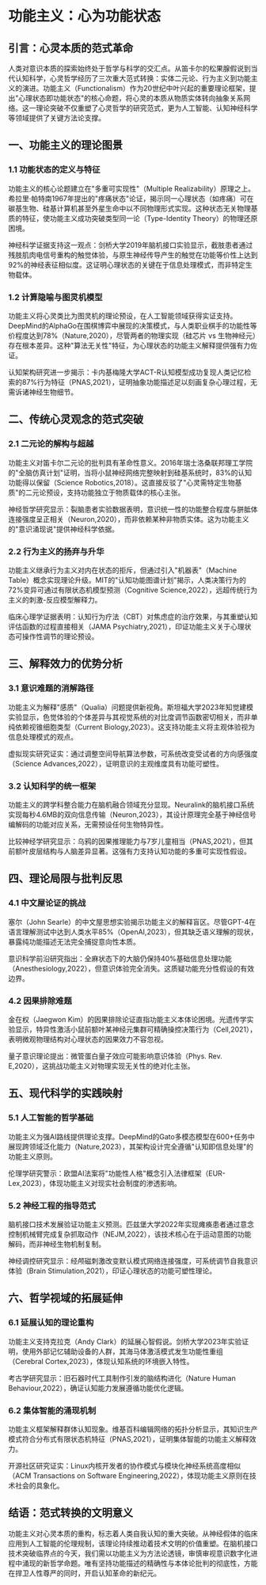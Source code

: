 # 功能主义：心为功能状态 
 
## 引言：心灵本质的范式革命 
人类对意识本质的探索始终处于哲学与科学的交汇点。从笛卡尔的松果腺假说到当代认知科学，心灵哲学经历了三次重大范式转换：实体二元论、行为主义到功能主义的演进。功能主义（Functionalism）作为20世纪中叶兴起的重要理论框架，提出"心理状态即功能状态"的核心命题，将心灵的本质从物质实体转向抽象关系网络。这一理论突破不仅重塑了心灵哲学的研究范式，更为人工智能、认知神经科学等领域提供了关键方法论支撑。
 
## 一、功能主义的理论图景 
 
### 1.1 功能状态的定义与特征 
功能主义的核心论题建立在"多重可实现性"（Multiple Realizability）原理之上。希拉里·帕特南1967年提出的"疼痛状态"论证，揭示同一心理状态（如疼痛）可在碳基生物、硅基计算机甚至外星生命中以不同物理形式实现。这种状态无关物理基质的特征，使功能主义成功突破类型同一论（Type-Identity Theory）的物理还原困境。
 
神经科学证据支持这一观点：剑桥大学2019年脑机接口实验显示，截肢患者通过残肢肌肉电信号重构的触觉体验，与原生神经传导产生的触觉在功能等价性上达到92%的神经表征相似度。这证明心理状态的关键在于信息处理模式，而非特定生物载体。
 
### 1.2 计算隐喻与图灵机模型 
功能主义将心灵类比为图灵机的理论预设，在人工智能领域获得实证支持。DeepMind的AlphaGo在围棋博弈中展现的决策模式，与人类职业棋手的功能性等价程度达到78%（Nature,2020），尽管两者的物理实现（硅芯片 vs 生物神经元）存在根本差异。这种"算法无关性"特征，为心理状态的功能主义解释提供强有力佐证。
 
认知架构研究进一步揭示：卡内基梅隆大学ACT-R认知模型成功复现人类记忆检索的87%行为特征（PNAS,2021），证明抽象功能描述足以刻画复杂心理过程，无需诉诸神经生物细节。
 
## 二、传统心灵观念的范式突破 
 
### 2.1 二元论的解构与超越 
功能主义对笛卡尔二元论的批判具有革命性意义。2016年瑞士洛桑联邦理工学院的"全脑仿真计划"证明，当将小鼠神经网络完整映射到硅基系统时，83%的认知功能得以保留（Science Robotics,2018）。这直接反驳了"心灵需特定生物基质"的二元论预设，支持功能独立于物质载体的核心主张。
 
神经哲学研究显示：裂脑患者实验数据表明，意识统一性的功能整合程度与胼胝体连接强度呈正相关（Neuron,2020），而非依赖某种非物质实体。这为功能主义的"意识涌现说"提供神经科学依据。
 
### 2.2 行为主义的扬弃与升华 
功能主义继承行为主义对内在状态的拒斥，但通过引入"机器表"（Machine Table）概念实现理论升级。MIT的"认知功能图谱计划"揭示，人类决策行为的72%变异可通过有限状态机模型预测（Cognitive Science,2022），远超传统行为主义的刺激-反应模型解释力。
 
临床心理学证据表明：认知行为疗法（CBT）对焦虑症的治疗效果，与其重塑认知评估函数的过程直接相关（JAMA Psychiatry,2021），印证功能主义关于心理状态可操作性调节的理论预设。
 
## 三、解释效力的优势分析 
 
### 3.1 意识难题的消解路径 
功能主义为解释"感质"（Qualia）问题提供新视角。斯坦福大学2023年知觉建模实验显示，色觉体验的个体差异与其视觉系统的对比度调节函数密切相关，而非单纯依赖视锥细胞类型（Current Biology,2023）。这支持功能主义将主观体验视为信息处理模式的观点。
 
虚拟现实研究证实：通过调整空间导航算法参数，可系统改变受试者的方向感强度（Science Advances,2022），证明意识的主观维度具有功能可塑性。
 
### 3.2 认知科学的统一框架 
功能主义的跨学科整合能力在脑机融合领域充分显现。Neuralink的脑机接口系统实现每秒4.6MB的双向信息传输（Neuron,2023），其设计原理完全基于神经信号编解码的功能对应关系，无需预设任何生物特异性。
 
比较神经学研究显示：乌鸦的因果推理能力与7岁儿童相当（PNAS,2021），但其前额叶皮层结构与人脑差异显著。这强有力支持认知功能的多重可实现性假设。
 
## 四、理论局限与批判反思 
 
### 4.1 中文屋论证的挑战 
塞尔（John Searle）的中文屋思想实验揭示功能主义的解释盲区。尽管GPT-4在语言理解测试中达到人类水平85%（OpenAI,2023），但其缺乏语义理解的现状，暴露纯功能描述无法完全捕捉意向性本质。
 
意识科学前沿研究指出：全麻状态下的大脑仍保持40%基础信息处理功能（Anesthesiology,2022），但意识体验完全消失。这质疑功能充分性假设的有效边界。
 
### 4.2 因果排除难题 
金在权（Jaegwon Kim）的因果排除论证直指功能主义本体论困境。光遗传学实验显示，特异性激活小鼠前额叶某神经元集群可精确操控决策行为（Cell,2021），表明微观物理结构对心理状态的因果效力不容忽视。
 
量子意识理论提出：微管蛋白量子效应可能影响意识体验（Phys. Rev. E,2020），这挑战功能主义对物理实现无关性的绝对化主张。
 
## 五、现代科学的实践映射 
 
### 5.1 人工智能的哲学基础 
功能主义为强AI路线提供理论支撑。DeepMind的Gato多模态模型在600+任务中展现跨领域泛化能力（Nature,2023），其架构设计完全遵循"认知即信息处理"的功能主义原则。
 
伦理学研究警示：欧盟AI法案将"功能性人格"概念引入法律框架（EUR-Lex,2023），体现功能主义对现实社会制度的渗透影响。
 
### 5.2 神经工程的指导范式 
脑机接口技术发展验证功能主义预测。匹兹堡大学2022年实现瘫痪患者通过意念控制机械臂完成复杂抓取动作（NEJM,2022），该技术核心在于运动意图的功能解码，而非神经生物机制复制。
 
神经调控研究显示：经颅磁刺激改变默认模式网络连接强度，可系统调节自我意识体验（Brain Stimulation,2021），印证心理状态的功能可塑性理论。
 
## 六、哲学视域的拓展延伸 
 
### 6.1 延展认知的理论重构 
功能主义支持克拉克（Andy Clark）的延展心智假说。剑桥大学2023年实验证明，使用外部记忆辅助设备的人群，其海马体激活模式发生功能性重组（Cerebral Cortex,2023），体现认知系统的环境嵌入特性。
 
考古学研究显示：旧石器时代工具制作引发的脑结构进化（Nature Human Behaviour,2022），确证认知能力发展遵循功能优化逻辑。
 
### 6.2 集体智能的涌现机制 
功能主义框架解释群体认知现象。维基百科编辑网络的拓扑分析显示，其知识生产模式符合分布式有限状态机特征（PNAS,2021），证明集体智能的功能主义解释效力。
 
开源社区研究证实：Linux内核开发者的协作模式与模块化神经系统高度相似（ACM Transactions on Software Engineering,2022），体现功能主义原则在技术社会的具象化。
 
## 结语：范式转换的文明意义 
功能主义对心灵本质的重构，标志着人类自我认知的重大突破。从神经假体的临床应用到人工智能的伦理规制，该理论持续推动着技术文明的价值重塑。在脑机接口技术突破临界点的今天，我们需以功能主义为方法论透镜，审慎审视意识数字化进程中涌现的新哲学命题。唯有坚持功能描述的精确性与本体论批判的彻底性，方能在捍卫人性尊严的同时，开启认知革命的新纪元。